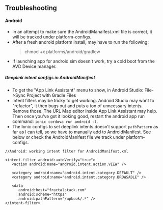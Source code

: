 
## Troubleshooting  

#### Android  

- In an attempt to make sure the AndroidManaifest.xml file is correct, it will be tracked under platform-configs.  
- After a fresh android platform install, may have to run the following:  
    > chmod +x platforms/android/gradlew  
- If launching app for android sim doesn't work, try a cold boot from the AVD Device manager.  

##### Deeplink intent configs in AndroidManifest  
- To get the "App Link Assistant" menu to show, in Android Studio: File->Sync Project with Gradle Files  
- Intent filters may be tricky to get working.  Android Studio may want to "refactor", it then bugs out and puts a ton of unncessary intents.  Remove those.  The URL Map editor inside App Link Assistant may help.  Then once you've got it looking good, restart the android app run command: `ionic cordova run android -l`.   
- The Ionic configs to set deeplink intents doesn't support `pathPattern` as far as I can tell, so we have to manually add to AndroidManifest.  See below or check the AndroidManifest file we track under platform-configs.  


```
//Android: working intent filter for AndroidManifest.xml  

<intent-filter android:autoVerify="true">
   <action android:name="android.intent.action.VIEW" />

   <category android:name="android.intent.category.DEFAULT" />
   <category android:name="android.intent.category.BROWSABLE" />

   <data
      android:host="fractalstack.com"
      android:scheme="https"
      android:pathPattern="/upbook/.*" />
</intent-filter>  
```  
